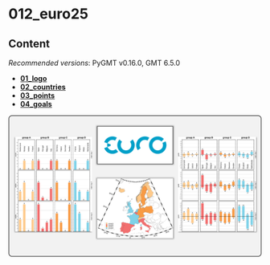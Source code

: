 # 012_euro25


## Content

_Recommended versions_: PyGMT v0.16.0, GMT 6.5.0

- **[01_logo](https://github.com/yvonnefroehlich/GMT_PyGMT_plotting/tree/main/012_uefa_euro25/euro25_01_logo.py)**
- **[02_countries](https://github.com/yvonnefroehlich/GMT_PyGMT_plotting/tree/main/012_uefa_euro25/euro25_02_countries.py)**
- **[03_points](https://github.com/yvonnefroehlich/GMT_PyGMT_plotting/tree/main/012_uefa_euro25/euro25_03_points.py)**
- **[04_goals](https://github.com/yvonnefroehlich/GMT_PyGMT_plotting/tree/main/012_uefa_euro25/euro25_04_goals.py)**

![](https://github.com/yvonnefroehlich/gmt-pygmt-plotting/raw/main/_images/github_maps_readme_012euro25.png)
